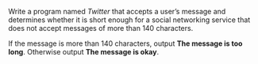 Write a program named *Twitter* that accepts a user’s message and determines
whether it is short enough for a social networking service that does not accept
messages of more than 140 characters.

If the message is more than 140 characters, output **The message is too long**.  Otherwise output **The message is okay**.

